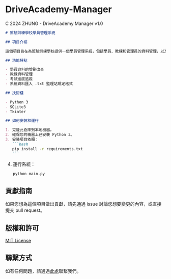# DriveAcademy-Manager

C 2024 ZHUNG - DriveAcademy Manager v1.0

````markdown
# 駕駛訓練學校學員管理系統

## 項目介紹

這個項目旨在為駕駛訓練學校提供一個學員管理系統，包括學員、教練和管理員的資料管理，以及相關的教學和考試進度追蹤，並且可輸出 .txt 下載至電腦可供駕訓班上傳 .txt 至監理站。

## 功能特點

- 學員資料的增刪改查
- 教練資料管理
- 考試進度追蹤
- 系統資料匯入 .txt 監理站規定格式

## 技術棧

- Python 3
- SQLite3
- Tkinter

## 如何安裝和運行

1. 克隆此倉庫到本地機器。
2. 確保您的機器上已安裝 Python 3。
3. 安裝項目依賴：
   ```bash
   pip install -r requirements.txt
   ```
````

4. 運行系統：
   ```bash
   python main.py
   ```

## 貢獻指南

如果您想為這個項目做出貢獻，請先通過 issue 討論您想要變更的內容，或直接提交 pull request。

## 版權和許可

[MIT License](LICENSE)

## 聯繫方式

如有任何問題，請通過[此處](mailto:Adler.Lei@Gmail.com)聯繫我們。

```

```
